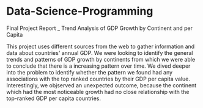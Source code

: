 # Data-Science-Programming
Final Project Report _ Trend Analysis of GDP Growth by Continent and per Capita

This project uses different sources from the web to gather information and data about countries' annual GDP. We were looking to identify the general trends and patterns of GDP growth by continents from which we were able to conclude that there is a increasing pattern over time. We dived deeper into the problem to identify whether the pattern we found had any associations with the top ranked countries by their GDP per capita value. Interestingly, we objserved an unexpected outcome, because the continent which had the most noticeable growth had no close relationship with the top-ranked GDP per capita countries.
